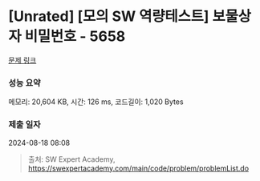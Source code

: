 # [Unrated] [모의 SW 역량테스트] 보물상자 비밀번호 - 5658 

[문제 링크](https://swexpertacademy.com/main/code/problem/problemDetail.do?contestProbId=AWXRUN9KfZ8DFAUo) 

### 성능 요약

메모리: 20,604 KB, 시간: 126 ms, 코드길이: 1,020 Bytes

### 제출 일자

2024-08-18 08:08



> 출처: SW Expert Academy, https://swexpertacademy.com/main/code/problem/problemList.do